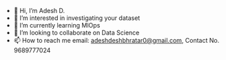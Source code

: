 - 👋 Hi, I’m Adesh D.
- 👀 I’m interested in investigating your dataset
- 🌱 I’m currently learning MlOps
- 💞️ I’m looking to collaborate on Data Science 
- 📫 How to reach me email: adeshdeshbhratar0@gmail.com, Contact No. 9689777024

<!---
holmesAdesh/holmesAdesh is a ✨ special ✨ repository because its `README.md` (this file) appears on your GitHub profile.
You can click the Preview link to take a look at your changes.
--->
